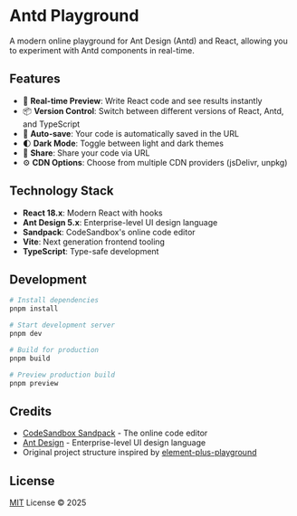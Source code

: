 # Antd Playground

A modern online playground for Ant Design (Antd) and React, allowing you to experiment with Antd components in real-time.

## Features

- 🎨 **Real-time Preview**: Write React code and see results instantly
- 📦 **Version Control**: Switch between different versions of React, Antd, and TypeScript
- 💾 **Auto-save**: Your code is automatically saved in the URL
- 🌓 **Dark Mode**: Toggle between light and dark themes
- 🔗 **Share**: Share your code via URL
- ⚙️ **CDN Options**: Choose from multiple CDN providers (jsDelivr, unpkg)

## Technology Stack

- **React 18.x**: Modern React with hooks
- **Ant Design 5.x**: Enterprise-level UI design language
- **Sandpack**: CodeSandbox's online code editor
- **Vite**: Next generation frontend tooling
- **TypeScript**: Type-safe development

## Development

```bash
# Install dependencies
pnpm install

# Start development server
pnpm dev

# Build for production
pnpm build

# Preview production build
pnpm preview
```

## Credits

- [CodeSandbox Sandpack](https://sandpack.codesandbox.io/) - The online code editor
- [Ant Design](https://ant.design/) - Enterprise-level UI design language
- Original project structure inspired by [element-plus-playground](https://github.com/element-plus/element-plus-playground)

## License

[MIT](./LICENSE) License © 2025
